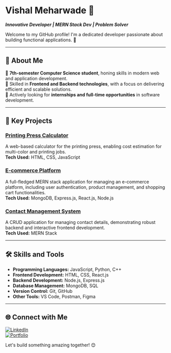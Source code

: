 # Vishal Meharwade 🌟

**_Innovative Developer | MERN Stack Dev | Problem Solver_**

Welcome to my GitHub profile! I'm a dedicated developer passionate about building functional applications. 🚀

---

## 📌 **About Me**

🔹 **7th-semester Computer Science student**, honing skills in modern web and application development.  
🔹 Skilled in **Frontend and Backend technologies**, with a focus on delivering efficient and scalable solutions.  
🔹 Actively looking for **internships and full-time opportunities** in software development.

---

## 🌟 **Key Projects**

### [**Printing Press Calculator**](https://github.com/Vishal-Meharwade/Printing-Press-calculator)
A web-based calculator for the printing press, enabling cost estimation for multi-color and printing jobs.  
**Tech Used:** HTML, CSS, JavaScript

### [**E-commerce Platform**](https://github.com/Vishal-Meharwade/Ecommerce-)
A full-fledged MERN stack application for managing an e-commerce platform, including user authentication, product management, and shopping cart functionalities.  
**Tech Used:** MongoDB, Express.js, React.js, Node.js

### [**Contact Management System**](https://github.com/Vishal-Meharwade/contact-management-system)
A CRUD application for managing contact details, demonstrating robust backend and interactive frontend development.  
**Tech Used:** MERN Stack

---

## 🛠 **Skills and Tools**

- **Programming Languages:** JavaScript, Python, C++  
- **Frontend Development:** HTML, CSS, React.js  
- **Backend Development:** Node.js, Express.js  
- **Database Management:** MongoDB, SQL  
- **Version Control:** Git, GitHub  
- **Other Tools:** VS Code, Postman, Figma

---




## 🌐 **Connect with Me**

[![LinkedIn](https://img.shields.io/badge/-LinkedIn-blue?style=for-the-badge&logo=LinkedIn)](https://www.linkedin.com/in/vishal-meharwade)  
[![Portfolio](https://img.shields.io/badge/-Portfolio-black?style=for-the-badge&logo=github)](https://github.com/Vishal-Meharwade)

Let's build something amazing together! 😊
